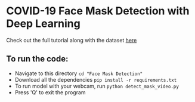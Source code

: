 # COVID-19 Face Mask Detection with Deep Learning 

Check out the full tutorial along with the dataset [here](https://www.pyimagesearch.com/2020/05/04/covid-19-face-mask-detector-with-opencv-keras-tensorflow-and-deep-learning/)

## To run the code:

  - Navigate to this directory `cd "Face Mask Detection"`
  - Download all the dependencies `pip install -r requirements.txt`
  - To run model with your webcam, run `python detect_mask_video.py`
  - Press 'Q' to exit the program
